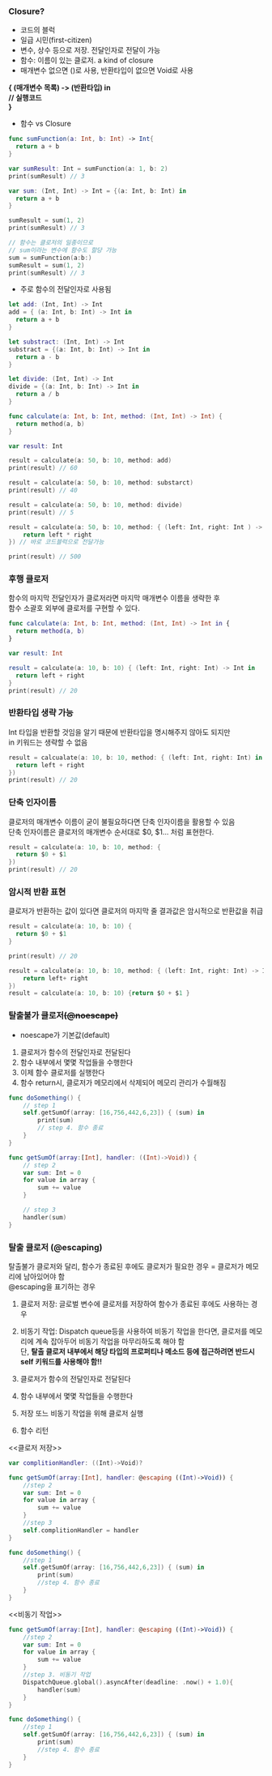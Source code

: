 ### Closure? 
* 코드의 블럭
* 일급 시민(first-citizen)
* 변수, 상수 등으로 저장. 전달인자로 전달이 가능
* 함수: 이름이 있는 클로저. a kind of closure
* 매개변수 없으면 ()로 사용, 반환타입이 없으면 Void로 사용

**{ (매개변수 목록) -> (반환타입) in  
   // 실행코드  
}**

* 함수 vs Closure

```swift
func sumFunction(a: Int, b: Int) -> Int{
  return a + b
}

var sumResult: Int = sumFunction(a: 1, b: 2)
print(sumResult) // 3

var sum: (Int, Int) -> Int = {(a: Int, b: Int) in
  return a + b 
}

sumResult = sum(1, 2)
print(sumResult) // 3

// 함수는 클로저의 일종이므로
// sum이라는 변수에 함수도 할당 가능
sum = sumFunction(a:b:)
sumResult = sum(1, 2)
print(sumResult) // 3
```

* 주로 함수의 전달인자로 사용됨

```swift
let add: (Int, Int) -> Int 
add = { (a: Int, b: Int) -> Int in
  return a + b
}

let substract: (Int, Int) -> Int
substract = {(a: Int, b: Int) -> Int in 
  return a - b
}

let divide: (Int, Int) -> Int 
divide = {(a: Int, b: Int) -> Int in
  return a / b
}

func calculate(a: Int, b: Int, method: (Int, Int) -> Int) {
  return method(a, b)
}

var result: Int

result = calculate(a: 50, b: 10, method: add)
print(result) // 60

result = calculate(a: 50, b: 10, method: substarct)
print(result) // 40

result = calculate(a: 50, b: 10, method: divide)
print(result) // 5

result = calculate(a: 50, b: 10, method: { (left: Int, right: Int ) -> Int in
    return left * right
}) // 바로 코드블럭으로 전달가능 

print(result) // 500 
```

### 후행 클로저
함수의 마지막 전달인자가 클로저라면 마지막 매개변수 이름을 생략한 후  
함수 소괄호 외부에 클로저를 구현할 수 있다.
```swift
func calculate(a: Int, b: Int, method: (Int, Int) -> Int in {
  return method(a, b)
}

var result: Int

result = calculate(a: 10, b: 10) { (left: Int, right: Int) -> Int in
  return left + right 
}
print(result) // 20
```

### 반환타입 생략 가능
Int 타입을 반환할 것임을 알기 때문에 반환타입을 명시해주지 않아도 되지만  
in 키워드는 생략할 수 없음

```swift
result = calcualate(a: 10, b: 10, method: { (left: Int, right: Int) in 
  return left + right
})
print(result) // 20
```

### 단축 인자이름
클로저의 매개변수 이름이 굳이 불필요하다면 단축 인자이름을 활용할 수 있음  
단축 인자이름은 클로저의 매개변수 순서대로 $0, $1... 처럼 표현한다.

```swift
result = calculate(a: 10, b: 10, method: {
  return $0 + $1
})
print(result) // 20
```
### 암시적 반환 표현
클로저가 반환하는 값이 있다면 클로저의 마지막 줄 결과값은 암시적으로 반환값을 취급

```swift
result = calculate(a: 10, b: 10) {
  return $0 + $1
}

print(result) // 20

result = calculate(a: 10, b: 10, method: { (left: Int, right: Int) -> Int in 
    return left+ right
})
result = calculate(a: 10, b: 10) {return $0 + $1 }

```

### 탈출불가 클로저~~(@noescape)~~
* noescape가 기본값(default)
1. 클로저가 함수의 전달인자로 전달된다  
2. 함수 내부에서 몇몇 작업들을 수행한다   
3. 이제 함수 클로저를 실행한다   
4. 함수 return시, 클로저가 메모리에서 삭제되어 메모리 관리가 수월해짐

```swift
func doSomething() {
    // step 1
    self.getSumOf(array: [16,756,442,6,23]) { (sum) in
        print(sum)
        // step 4. 함수 종료
    }
}

func getSumOf(array:[Int], handler: ((Int)->Void)) {
    // step 2
    var sum: Int = 0
    for value in array {
        sum += value
    }

    // step 3
    handler(sum)
}
```

### 탈출 클로저 (@escaping)
탈출불가 클로저와 달리, 함수가 종료된 후에도 클로저가 필요한 경우 = 클로저가 메모리에 남아있어야 함  
@escaping을 표기하는 경우   
1. 클로저 저장: 글로벌 변수에 클로저를 저장하여 함수가 종료된 후에도 사용하는 경우  
2. 비동기 작업: Dispatch queue등을 사용하여 비동기 작업을 한다면, 클로저를 메모리에 계속 잡아두어 비동기 작업을 마무리하도록 해야 함  
단, **탈출 클로저 내부에서 해당 타입의 프로퍼티나 메소드 등에 접근하려면 반드시 self 키워드를 사용해야 함!!**    

1. 클로저가 함수의 전달인자로 전달된다  
2. 함수 내부에서 몇몇 작업들을 수행한다  
3. 저장 또느 비동기 작업을 위해 클로저 실행   
4. 함수 리턴   

<<클로저 저장>>
```swift
var complitionHandler: ((Int)->Void)?

func getSumOf(array:[Int], handler: @escaping ((Int)->Void)) {
    //step 2
    var sum: Int = 0
    for value in array {
        sum += value
    }
    //step 3
    self.complitionHandler = handler
}

func doSomething() {
    //step 1
    self.getSumOf(array: [16,756,442,6,23]) { (sum) in
        print(sum)
        //step 4. 함수 종료
    }
}
```

<<비동기 작업>>
```swift
func getSumOf(array:[Int], handler: @escaping ((Int)->Void)) {
    //step 2
    var sum: Int = 0
    for value in array {
        sum += value
    }
    //step 3. 비동기 작업
    DispatchQueue.global().asyncAfter(deadline: .now() + 1.0){
        handler(sum)
    }
}

func doSomething() {
    //step 1
    self.getSumOf(array: [16,756,442,6,23]) { (sum) in
        print(sum)
        //step 4. 함수 종료
    }
}
```

